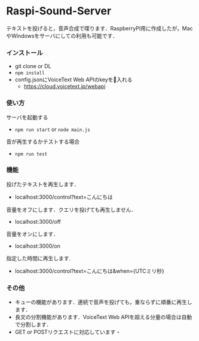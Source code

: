 
# Raspi-Sound-Server

テキストを投げると，音声合成で喋ります．RaspberryPI用に作成したが，MacやWindowsをサーバにしての利用も可能です．


### インストール

- git clone or DL
- `npm install`
- config.jsonにVoiceText Web APIのkeyを入れる
  - https://cloud.voicetext.jp/webapi

### 使い方

サーバを起動する

- `npm run start` or `node main.js`


音が再生するかテストする場合

- `npm run test`


### 機能

投げたテキストを再生します．
- localhost:3000/control?text=こんにちは

音量をオフにします．クエリを投げても再生しません．
- localhost:3000/off

音量をオンにします．
- localhost:3000/on

指定した時間に再生します.
- localhost:3000/control?text=こんにちは&when={UTCミリ秒}

### その他
- キューの機能があります．連続で音声を投げても，重ならずに順番に再生します．
- 長文の分割機能があります．VoiceText Web APIを超える分量の場合は自動で分割します．
- GET or POSTリクエストに対応しています・
